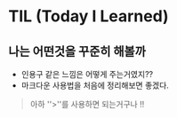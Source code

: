 # TIL (Today I Learned)

## 나는 어떤것을 꾸준히 해볼까

- 인용구 같은 느낌은 어떻게 주는거였지??
- 마크다운 사용법을 처음에 정리해보면 좋겠다.

> 아하 ''>''를 사용하면 되는거구나 !! 